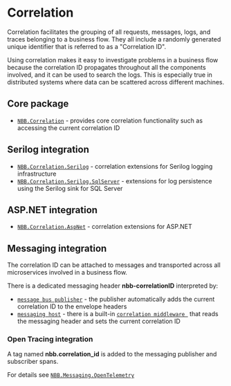 Correlation
==============

Correlation facilitates the grouping of all requests, messages, logs, and traces belonging to a business flow. They all include a randomly generated unique identifier that is referred to as a "Correlation ID".

Using correlation makes it easy to investigate problems in a business flow because the correlation ID propagates throughout all the components involved, and it can be used to search the logs. This is especially true in distributed systems where data can be scattered across different machines.


## Core package
  - [`NBB.Correlation`](./NBB.Correlation#readme) - provides core correlation functionality such as accessing the current correlation ID

## Serilog integration
  - [`NBB.Correlation.Serilog`](./NBB.Correlation.Serilog#readme) - correlation extensions for Serilog logging infrastructure
  - [`NBB.Correlation.Serilog.SqlServer`](./NBB.Correlation.Serilog.SqlServer#readme) - extensions for log persistence using the Serilog sink for SQL Server

## ASP.NET integration
  - [`NBB.Correlation.AspNet`](./NBB.Correlation.AspNet#readme) - correlation extensions for ASP.NET

## Messaging integration
The correlation ID can be attached to messages and transported across all microservices involved in a business flow.

There is a dedicated messaging header **nbb-correlationID** interpreted by:
* [`message bus publisher`](../Messaging/NBB.Messaging.Abstractions#publish) - the publisher automatically adds the current correlation ID to the envelope headers
* [`messaging host`](../Messaging/NBB.Messaging.Host#readme) - there is a built-in [`correlation middleware `](../Messaging/NBB.Messaging.Host#built-in-correlation-middleware) that reads the messaging header and sets the current correlation ID

### Open Tracing integration
A tag named **nbb.correlation_id** is added to the messaging publisher and subscriber spans. 

For details see [`NBB.Messaging.OpenTelemetry`](./../Messaging/NBB.Messaging.OpenTelemetry#readme)